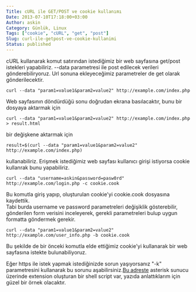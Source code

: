 ```yaml
---
Title: cURL ile GET/POST ve cookie kullanımı
Date: 2013-07-10T17:18:00+03:00
Author: askin
Category: Günlük, Linux
Tags: ["cookie", "cURL", "get", "post"]
Slug: curl-ile-getpost-ve-cookie-kullanimi
Status: published
---
```


cURL kullanarak komut satırından istediğimiz bir web sayfasına get/post istekleri yapabiliriz. --data parametresi ile post edilecek verileri gönderebiliryoruz. Url sonuna ekleyeceğimiz parametreler de get olarak gönderilecektir.

    curl --data "param1=value1&param2=value2" http://example.com/index.php

Web sayfasının döndürdüğü sonu doğrudan ekrana basılacaktır, bunu bir dosyaya aktarmak için

    curl --data "param1=value1&param2=value2" http://example.com/index.php > result.html

bir değişkene aktarmak için

    result=$(curl --data "param1=value1&param2=value2" http://example.com/index.php)

kullanabiliriz. Erişmek istediğimiz web sayfası kullanıcı girişi istiyorsa cookie kullanrak bunu yapabiliriz.

    curl --data "username=askin&password=pasw0rd" http://example.com/login.php -c cookie.cook

Bu komutla giriş yapıp, oluşturulan cookie'yi cookie.cook dosyasına kaydettik.  
Tabi burda username ve password parametreleri değişiklik gösterebilir, gönderilen form verisini inceleyerek, gerekli parametreleri bulup uygun formatta göndermek gerekir.

    curl --data "param1=value1&param2=value2" http://example.com/user_info.php -b cookie.cook

Bu şekilde de bir önceki komutla elde ettiğimiz cookie'yi kullanarak bir web sayfasına istekte bulunabiliyoruz.

Eğer https ile istek yapmak istediğinizde sorun yaşıyorsanız "-k" parametresini kullanarak bu sorunu aşabilirsiniz.[Bu adreste](https://gist.github.com/askin/5966708 "Create Asterisk Extension") asterisk sunucu üzerinde extension oluşturan bir shell script var, yazıda anlattıklarım için güzel bir örnek olacaktır.
